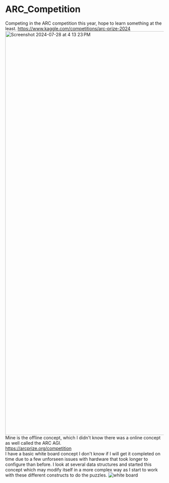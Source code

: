 # ARC_Competition
Competing in the ARC competition this year, hope to learn something at the least.
https://www.kaggle.com/competitions/arc-prize-2024
<br>
<img width="1284" alt="Screenshot 2024-07-28 at 4 13 23 PM" src="https://github.com/user-attachments/assets/33017bc1-8394-4153-91a3-5e29598b66fe">
<br>
Mine is the offline concept, which I didn't know there was a online concept as well called the ARC AGI.<br>
https://arcprize.org/competition
<br>
I have a basic white board concept I don't know if I will get it completed on time due to a few unforseen issues with hardware that took longer to configure than before. I look at several data structures and started this concept which may modify itself in a more complex way as I start to work with these different constructs to do the puzzles.
![white board](https://github.com/user-attachments/assets/b22cdccb-1375-43ab-8b2f-14cfe18faf2c)

